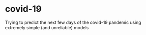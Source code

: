 # covid-19
Trying to predict the next few days of the covid-19 pandemic using extremely simple (and unreliable) models
